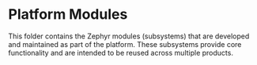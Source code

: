 # Platform Modules

This folder contains the Zephyr modules (subsystems) that are developed and maintained as part of the platform.
These subsystems provide core functionality and are intended to be reused across multiple products.

